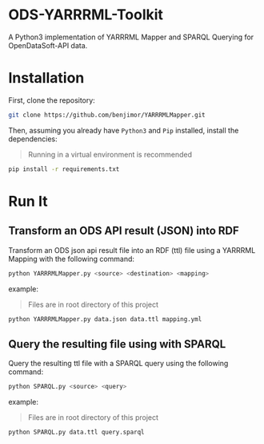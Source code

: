 # ODS-YARRRML-Toolkit
A Python3 implementation of YARRRML Mapper and SPARQL Querying for OpenDataSoft-API data.

# Installation
First, clone the repository:

```bash
git clone https://github.com/benjimor/YARRRMLMapper.git
```

Then, assuming you already have `Python3` and `Pip` installed, install the dependencies:
> Running in a virtual environment is recommended

```bash
pip install -r requirements.txt
```

# Run It

## Transform an ODS API result (JSON) into RDF

Transform an ODS json api result file into an RDF (ttl) file using a YARRRML Mapping with the following command:
```bash
python YARRRMLMapper.py <source> <destination> <mapping>
```

example:
> Files are in root directory of this project
```bash
python YARRRMLMapper.py data.json data.ttl mapping.yml
```

## Query the resulting file using with SPARQL

Query the resulting ttl file with a SPARQL query using the following command:
```bash
python SPARQL.py <source> <query>
```

example:
> Files are in root directory of this project
```bash
python SPARQL.py data.ttl query.sparql
```